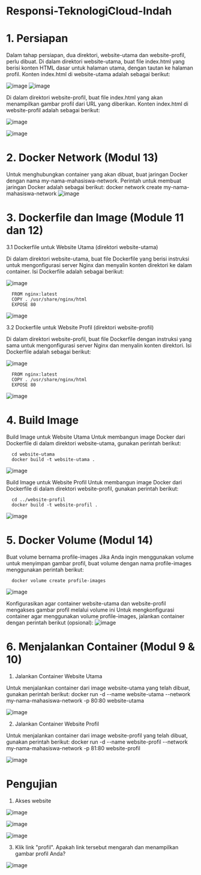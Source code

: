 # Responsi-TeknologiCloud-Indah

# 1. Persiapan 
Dalam tahap persiapan, dua direktori, website-utama dan website-profil, perlu dibuat. Di dalam direktori website-utama, buat file index.html yang berisi konten HTML dasar untuk halaman utama, dengan tautan ke halaman profil. Konten index.html di website-utama adalah sebagai berikut:

![image](https://github.com/dwiindahh/Responsi-TeknologiCloud-Indah/assets/126337792/feb6f903-9a14-4ca1-b6a9-da3ac9aa538e)
![image](https://github.com/dwiindahh/Responsi-TeknologiCloud-Indah/assets/126337792/44de6bce-d5ca-4d46-9d2e-3bca5a1c437c)


Di dalam direktori website-profil, buat file index.html yang akan menampilkan gambar profil dari URL yang diberikan. Konten index.html di website-profil adalah sebagai berikut:

![image](https://github.com/dwiindahh/Responsi-TeknologiCloud-Indah/assets/126337792/891f1757-c524-471c-9639-8f6095858960)

![image](https://github.com/dwiindahh/Responsi-TeknologiCloud-Indah/assets/126337792/e222ddc7-91c2-4cd0-83e1-cdffe1674264)


# 2. Docker Network (Modul 13) 
Untuk menghubungkan container yang akan dibuat, buat jaringan Docker dengan nama my-nama-mahasiswa-network. Perintah untuk membuat jaringan Docker adalah sebagai berikut:
docker network create my-nama-mahasiswa-network
![image](https://github.com/dwiindahh/Responsi-TeknologiCloud-Indah/assets/126337792/8bc8fffd-9443-4b97-b22e-bac09b1f42fe)

# 3. Dockerfile dan Image (Module 11 dan 12) 
3.1 Dockerfile untuk Website Utama (direktori website-utama)
  
Di dalam direktori website-utama, buat file Dockerfile yang berisi instruksi untuk mengonfigurasi server Nginx dan menyalin konten direktori ke dalam container. Isi Dockerfile adalah sebagai berikut:

![image](https://github.com/dwiindahh/Responsi-TeknologiCloud-Indah/assets/126337792/47cf3249-4098-40e6-a896-90d2e2166d51)


      FROM nginx:latest
      COPY . /usr/share/nginx/html
      EXPOSE 80

![image](https://github.com/dwiindahh/Responsi-TeknologiCloud-Indah/assets/126337792/1f5755d4-c623-478a-b6a9-d91ea946f3d6)

3.2 Dockerfile untuk Website Profil (direktori website-profil)
  
Di dalam direktori website-profil, buat file Dockerfile dengan instruksi yang sama untuk mengonfigurasi server Nginx dan menyalin konten direktori. Isi Dockerfile adalah sebagai berikut:

![image](https://github.com/dwiindahh/Responsi-TeknologiCloud-Indah/assets/126337792/a8199311-293f-45b7-b22e-8d4624d47a48)



      FROM nginx:latest
      COPY . /usr/share/nginx/html
      EXPOSE 80

![image](https://github.com/dwiindahh/Responsi-TeknologiCloud-Indah/assets/126337792/069174a5-28ac-482e-b6f6-f9433b47d424)


# 4. Build Image 
Build Image untuk Website Utama
Untuk membangun image Docker dari Dockerfile di dalam direktori website-utama, gunakan perintah berikut:

      cd website-utama
      docker build -t website-utama .

![image](https://github.com/dwiindahh/Responsi-TeknologiCloud-Indah/assets/126337792/f999ff7c-022a-4719-ae85-5763870c071c)


Build Image untuk Website Profil
Untuk membangun image Docker dari Dockerfile di dalam direktori website-profil, gunakan perintah berikut:

      cd ../website-profil
      docker build -t website-profil .

![image](https://github.com/dwiindahh/Responsi-TeknologiCloud-Indah/assets/126337792/887c7ace-3df4-4b9c-8552-8336e9067808)


# 5. Docker Volume (Modul 14) 
Buat volume bernama profile-images
Jika Anda ingin menggunakan volume untuk menyimpan gambar profil, buat volume dengan nama profile-images menggunakan perintah berikut:

      docker volume create profile-images

![image](https://github.com/dwiindahh/Responsi-TeknologiCloud-Indah/assets/126337792/73322e21-8831-46f9-a336-ef3d8e7f7237)

Konfigurasikan agar container website-utama dan website-profil mengakses gambar profil melalui volume ini
Untuk mengkonfigurasi container agar menggunakan volume profile-images, jalankan container dengan perintah berikut (opsional):
![image](https://github.com/dwiindahh/Responsi-TeknologiCloud-Indah/assets/126337792/7c2088ed-57dc-464e-8f9f-2553a6643c50)


# 6. Menjalankan Container (Modul 9 & 10)
1. Jalankan Container Website Utama

Untuk menjalankan container dari image website-utama yang telah dibuat, gunakan perintah berikut:
      docker run -d --name website-utama --network my-nama-mahasiswa-network -p 80:80 website-utama

![image](https://github.com/dwiindahh/Responsi-TeknologiCloud-Indah/assets/126337792/a2655d96-1436-4e61-8278-38661523756e)


2. Jalankan Container Website Profil

Untuk menjalankan container dari image website-profil yang telah dibuat, gunakan perintah berikut:
      docker run -d --name website-profil --network my-nama-mahasiswa-network -p 81:80 website-profil

![image](https://github.com/dwiindahh/Responsi-TeknologiCloud-Indah/assets/126337792/96551f2e-54c3-4345-b06b-61eb0e05fbfa)

# Pengujian
1. Akses website
   
![image](https://github.com/dwiindahh/Responsi-TeknologiCloud-Indah/assets/126337792/88eaf32c-6c22-4513-9125-bbabd4a2a903)

![image](https://github.com/dwiindahh/Responsi-TeknologiCloud-Indah/assets/126337792/72e85038-6e80-4bb8-88bb-de89a5922be0)

![image](https://github.com/dwiindahh/Responsi-TeknologiCloud-Indah/assets/126337792/489f2319-ab6c-4abc-8e99-959e1a7b9eb9)

   
3. Klik link "profil". Apakah link tersebut mengarah dan menampilkan gambar profil Anda?

![image](https://github.com/dwiindahh/Responsi-TeknologiCloud-Indah/assets/126337792/04123827-aed4-441a-89de-75db90aad72b)

